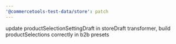 ```yaml
---
'@commercetools-test-data/store': patch
---
```


update productSelectionSettingDraft in storeDraft transformer, build productSelections correctly in b2b presets

